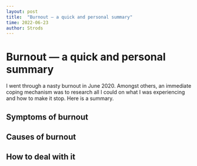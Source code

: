 ```yaml
---
layout: post
title:  "Burnout — a quick and personal summary"
time: 2022-06-23
author: Strods
---
```


# Burnout — a quick and personal summary
I went through a nasty burnout in June 2020. Amongst others, an immediate coping mechanism was to research all I could on what I was experiencing and how to make it stop. Here is a summary. 

## Symptoms of burnout

## Causes of burnout

## How to deal with it